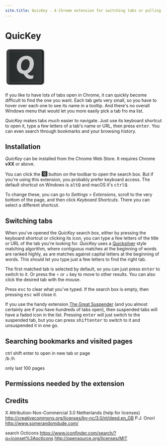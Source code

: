 ```yaml
---
site.title: QuicKey - A Chrome extension for switching tabs or pulling up bookmarks and history via a Quicksilver-style search.
---
```


# QuicKey

![QuicKey](img/icon-128.png)

If you like to have lots of tabs open in Chrome, it can quickly become difficult to find the one you want.  Each tab gets very small, so you have to hover over each one to see its name in a tooltip.  And there's no overall Windows menu that would let you more easily pick a tab fro ma list.  

*QuicKey* makes tabs much easier to navigate.  Just use its keyboard shortcut to open it, type a few letters of a tab's name or URL, then press <kbd>enter</kbd>.  You can even search through bookmarks and your browsing history.


## Installation

*QuicKey* can be installed from the Chrome Web Store.  It requires Chrome **vXX** or above.

You can click the <img src="img/icon-38.png" style="height: 19px; vertical-align: text-bottom;"> button on the toolbar to open the search box.  But if you're using this extension, you probably prefer keyboard access.  The default shortcut on Windows is <kbd>alt</kbd><kbd>Q</kbd> and macOS it's <kbd>ctrl</kbd><kbd>Q</kbd>.  

To change these, you can go to *Settings > Extensions*, scroll to the very bottom of the page, and then click *Keyboard Shortcuts*.  There you can select a different shortcut.   


## Switching tabs

When you've opened the *QuicKey* search box, either by pressing the keyboard shortcut or clicking its icon, you can type a few letters of the title or URL of the tab you're looking for.  *QuicKey* uses a [Quicksilver]() style matching algorithm, where contiguous matches at the beginning of words are ranked highly, as are matches against capital letters at the beginning of words.  This should let you type just a few letters to find the right tab.
 
The first matched tab is selected by default, so you can just press <kbd>enter</kbd> to switch to it.  Or press the <kbd>&#8593;</kbd> or <kbd>&#8595;</kbd> key to move to other results.  You can also click the desired tab with the mouse.
  
Press <kbd>esc</kbd> to clear what you've typed.  If the search box is empty, then pressing <kbd>esc</kbd> will close it. 
 
If you use the handy extension [The Great Suspender](https://chrome.google.com/webstore/detail/the-great-suspender/klbibkeccnjlkjkiokjodocebajanakg?hl=en) (and you almost certainly are if you have hundreds of tabs open), then suspended tabs will have a faded icon in the list.  Pressing <kbd>enter</kbd> will just switch to the suspended tab, but you can press <kbd>shift</kbd><kbd>enter</kbd> to switch to it and unsuspended it in one go.  


## Searching bookmarks and visited pages

ctrl shift enter to open in new tab or page   
/b
/h

only last 100 pages


## Permissions needed by the extension


## Credits

X
Attribution-Non-Commercial 3.0 Netherlands (help for licenses) http://creativecommons.org/licenses/by-nc/3.0/nl/deed.en_GB
P.J. Onori
http://www.somerandomdude.com/

search
Octicons https://www.iconfinder.com/search/?q=iconset%3Aocticons
http://opensource.org/licenses/MIT
